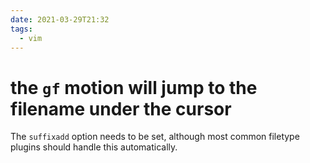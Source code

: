 ```yaml
---
date: 2021-03-29T21:32
tags:
  - vim
---
```


# the `gf` motion will jump to the filename under the cursor

The `suffixadd` option needs to be set, although most common filetype plugins
should handle this automatically.
